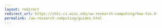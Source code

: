 ```yaml
---
layout: redirect
redirect_url: https://chtc.cs.wisc.edu/uw-research-computing/how-tos.html
permalink: /uw-research-computing/guides.html
---
```

